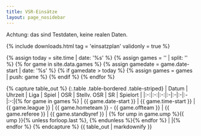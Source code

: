 ```yaml
---
title: VSR-Einsätze
layout: page_nosidebar
---
```


<div class="alert alert-warning" role="alert">Achtung: das sind Testdaten, keine realen Daten.</div>

{% include downloads.html tag = 'einsatzplan' validonly = true %}

{% assign today = site.time | date: '%s' %}
{% assign games = '' | split: '' %}
{% for game in site.data.games %}
	{% assign gamedate = game.date-start | date: '%s' %}
	{% if gamedate > today %}
		{% assign games = games | push: game %}
	{% endif %}
{% endfor %}

<div class="table-responsive">
{% capture table_out %}
{:.table .table-bordered .table-striped}
| Datum | Uhrzeit | Liga | Spiel | OSR | Stellv. OSR | SR | Spielort |
|:-:|:-:|:-:|:-|:-|:-|:-|:-:|{% for game in games %}
| {{ game.date-start }} | {{ game.time-start }} | {{ game.league }} | {{ game.hometeam }} - {{ game.offteam }} | {{ game.referee }} | {{ game.standbyref }} | {% for ump in game.ump %}{{ ump }}{% unless forloop.last %}, {% endunless %}{% endfor %} | <a href="{{ site.data.clubvenues[game.clubvenue][0].title | datapage_url: 'clubvenues' }}"><i class="fa fa-map-marker fa-fw" aria-hidden="true"></i></a> |{% endfor %}
{% endcapture %}
{{ table_out | markdownify }}
</div>
